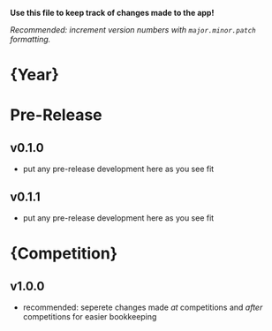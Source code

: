 **Use this file to keep track of changes made to the app!**

*Recommended: increment version numbers with `major.minor.patch` formatting.*

# {Year}
# Pre-Release
## v0.1.0
- put any pre-release development here as you see fit
## v0.1.1
- put any pre-release development here as you see fit

# {Competition}
## v1.0.0
- recommended: seperete changes made *at* competitions and *after* competitions for easier bookkeeping